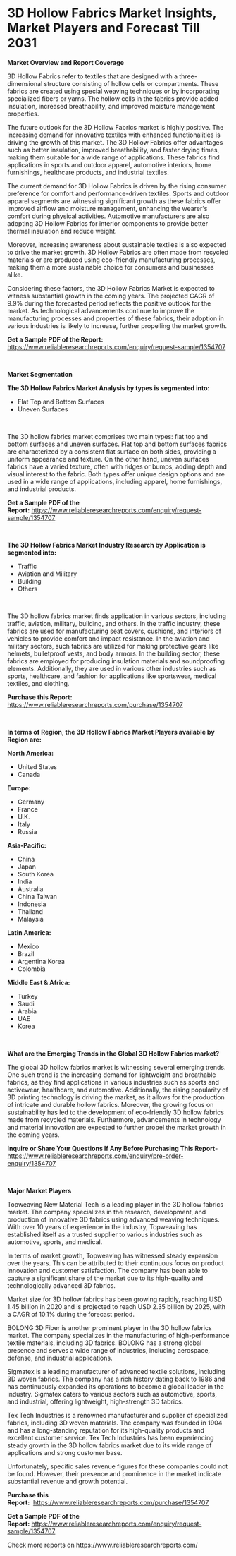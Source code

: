 <p><h1>3D Hollow Fabrics Market Insights, Market Players and Forecast Till 2031</h1></p><p><strong>Market Overview and Report Coverage</strong></p>
<p><p>3D Hollow Fabrics refer to textiles that are designed with a three-dimensional structure consisting of hollow cells or compartments. These fabrics are created using special weaving techniques or by incorporating specialized fibers or yarns. The hollow cells in the fabrics provide added insulation, increased breathability, and improved moisture management properties.</p><p>The future outlook for the 3D Hollow Fabrics market is highly positive. The increasing demand for innovative textiles with enhanced functionalities is driving the growth of this market. The 3D Hollow Fabrics offer advantages such as better insulation, improved breathability, and faster drying times, making them suitable for a wide range of applications. These fabrics find applications in sports and outdoor apparel, automotive interiors, home furnishings, healthcare products, and industrial textiles.</p><p>The current demand for 3D Hollow Fabrics is driven by the rising consumer preference for comfort and performance-driven textiles. Sports and outdoor apparel segments are witnessing significant growth as these fabrics offer improved airflow and moisture management, enhancing the wearer's comfort during physical activities. Automotive manufacturers are also adopting 3D Hollow Fabrics for interior components to provide better thermal insulation and reduce weight.</p><p>Moreover, increasing awareness about sustainable textiles is also expected to drive the market growth. 3D Hollow Fabrics are often made from recycled materials or are produced using eco-friendly manufacturing processes, making them a more sustainable choice for consumers and businesses alike.</p><p>Considering these factors, the 3D Hollow Fabrics Market is expected to witness substantial growth in the coming years. The projected CAGR of 9.9% during the forecasted period reflects the positive outlook for the market. As technological advancements continue to improve the manufacturing processes and properties of these fabrics, their adoption in various industries is likely to increase, further propelling the market growth.</p></p>
<p><strong>Get a Sample PDF of the Report:</strong> <a href="https://www.reliableresearchreports.com/enquiry/request-sample/1354707">https://www.reliableresearchreports.com/enquiry/request-sample/1354707</a></p>
<p>&nbsp;</p>
<p><strong>Market Segmentation</strong></p>
<p><strong>The 3D Hollow Fabrics Market Analysis by types is segmented into:</strong></p>
<p><ul><li>Flat Top and Bottom Surfaces</li><li>Uneven Surfaces</li></ul></p>
<p>&nbsp;</p>
<p><p>The 3D hollow fabrics market comprises two main types: flat top and bottom surfaces and uneven surfaces. Flat top and bottom surfaces fabrics are characterized by a consistent flat surface on both sides, providing a uniform appearance and texture. On the other hand, uneven surfaces fabrics have a varied texture, often with ridges or bumps, adding depth and visual interest to the fabric. Both types offer unique design options and are used in a wide range of applications, including apparel, home furnishings, and industrial products.</p></p>
<p><strong>Get a Sample PDF of the Report:</strong>&nbsp;<a href="https://www.reliableresearchreports.com/enquiry/request-sample/1354707">https://www.reliableresearchreports.com/enquiry/request-sample/1354707</a></p>
<p>&nbsp;</p>
<p><strong>The 3D Hollow Fabrics Market Industry Research by Application is segmented into:</strong></p>
<p><ul><li>Traffic</li><li>Aviation and Military</li><li>Building</li><li>Others</li></ul></p>
<p>&nbsp;</p>
<p><p>The 3D hollow fabrics market finds application in various sectors, including traffic, aviation, military, building, and others. In the traffic industry, these fabrics are used for manufacturing seat covers, cushions, and interiors of vehicles to provide comfort and impact resistance. In the aviation and military sectors, such fabrics are utilized for making protective gears like helmets, bulletproof vests, and body armors. In the building sector, these fabrics are employed for producing insulation materials and soundproofing elements. Additionally, they are used in various other industries such as sports, healthcare, and fashion for applications like sportswear, medical textiles, and clothing.</p></p>
<p><strong>Purchase this Report:</strong>&nbsp; <a href="https://www.reliableresearchreports.com/purchase/1354707">https://www.reliableresearchreports.com/purchase/1354707</a></p>
<p>&nbsp;</p>
<p><strong>In terms of Region, the 3D Hollow Fabrics Market Players available by Region are:</strong></p>
<p>
    <p> <strong> North America: </strong>
        <ul>
            <li>United States</li>
            <li>Canada</li>
        </ul>
        </p> 
    <p> <strong> Europe: </strong>
        <ul>
            <li>Germany</li>
            <li>France</li>
            <li>U.K.</li>
            <li>Italy</li>
            <li>Russia</li>
        </ul>
        </p> 
    <p> <strong> Asia-Pacific: </strong>
        <ul>
            <li>China</li>
            <li>Japan</li>
            <li>South Korea</li>
            <li>India</li>
            <li>Australia</li>
            <li>China Taiwan</li>
            <li>Indonesia</li>
            <li>Thailand</li>
            <li>Malaysia</li>
        </ul>
        </p> 
    <p> <strong> Latin America: </strong>
        <ul>
            <li>Mexico</li>
            <li>Brazil</li>
            <li>Argentina Korea</li>
            <li>Colombia</li>
        </ul>
        </p> 
    <p> <strong> Middle East & Africa: </strong>
        <ul>
            <li>Turkey</li>
            <li>Saudi</li>
            <li>Arabia</li>
            <li>UAE</li>
            <li>Korea</li>
        </ul>
    </p>
    </p>
<p>&nbsp;</p>
<p><strong>What are the Emerging Trends in the Global 3D Hollow Fabrics market?</strong></p>
<p><p>The global 3D hollow fabrics market is witnessing several emerging trends. One such trend is the increasing demand for lightweight and breathable fabrics, as they find applications in various industries such as sports and activewear, healthcare, and automotive. Additionally, the rising popularity of 3D printing technology is driving the market, as it allows for the production of intricate and durable hollow fabrics. Moreover, the growing focus on sustainability has led to the development of eco-friendly 3D hollow fabrics made from recycled materials. Furthermore, advancements in technology and material innovation are expected to further propel the market growth in the coming years.</p></p>
<p><strong>Inquire or Share Your Questions If Any Before Purchasing This Report</strong>- <a href="https://www.reliableresearchreports.com/enquiry/pre-order-enquiry/1354707">https://www.reliableresearchreports.com/enquiry/pre-order-enquiry/1354707</a></p>
<p>&nbsp;</p>
<p><strong>Major Market Players</strong></p>
<p><p>Topweaving New Material Tech is a leading player in the 3D hollow fabrics market. The company specializes in the research, development, and production of innovative 3D fabrics using advanced weaving techniques. With over 10 years of experience in the industry, Topweaving has established itself as a trusted supplier to various industries such as automotive, sports, and medical.</p><p>In terms of market growth, Topweaving has witnessed steady expansion over the years. This can be attributed to their continuous focus on product innovation and customer satisfaction. The company has been able to capture a significant share of the market due to its high-quality and technologically advanced 3D fabrics.</p><p>Market size for 3D hollow fabrics has been growing rapidly, reaching USD 1.45 billion in 2020 and is projected to reach USD 2.35 billion by 2025, with a CAGR of 10.1% during the forecast period.</p><p>BOLONG 3D Fiber is another prominent player in the 3D hollow fabrics market. The company specializes in the manufacturing of high-performance textile materials, including 3D fabrics. BOLONG has a strong global presence and serves a wide range of industries, including aerospace, defense, and industrial applications.</p><p>Sigmatex is a leading manufacturer of advanced textile solutions, including 3D woven fabrics. The company has a rich history dating back to 1986 and has continuously expanded its operations to become a global leader in the industry. Sigmatex caters to various sectors such as automotive, sports, and industrial, offering lightweight, high-strength 3D fabrics.</p><p>Tex Tech Industries is a renowned manufacturer and supplier of specialized fabrics, including 3D woven materials. The company was founded in 1904 and has a long-standing reputation for its high-quality products and excellent customer service. Tex Tech Industries has been experiencing steady growth in the 3D hollow fabrics market due to its wide range of applications and strong customer base.</p><p>Unfortunately, specific sales revenue figures for these companies could not be found. However, their presence and prominence in the market indicate substantial revenue and growth potential.</p></p>
<p><strong>Purchase this Report:</strong>&nbsp;&nbsp;<a href="https://www.reliableresearchreports.com/purchase/1354707">https://www.reliableresearchreports.com/purchase/1354707</a></p>
<p></p>
<p><strong>Get a Sample PDF of the Report:</strong>&nbsp;<a href="https://www.reliableresearchreports.com/enquiry/request-sample/1354707">https://www.reliableresearchreports.com/enquiry/request-sample/1354707</a></p>
<p>Check more reports on https://www.reliableresearchreports.com/</p>